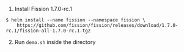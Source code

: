 1. Install Fission 1.7.0-rc.1

```
$ helm install --name fission --namespace fission \
    https://github.com/fission/fission/releases/download/1.7.0-rc.1/fission-all-1.7.0-rc.1.tgz
```

2. Run `demo.sh` inside the directory
